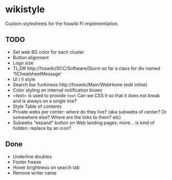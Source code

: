 # wikistyle
Custom stylesheets for the foswiki FI implementation. 

## TODO
- Set web BG color for each cluster
- Button alignment
- Logo size
- TL;DR http://foswiki/SCC/Software/Slurm so far a class for div named 'fiCheatsheetMessage'
- Ul / li style
- Search bar funkiness http://foswiki/Main/WebHome (edit inline)
- Color styling on internal notification boxes
- =text= is used to provide <code>text</code> Can we CSS it so that it does not break and is always on a single line?
- Style Table of contents
- Private webs per center: where do they live? (aka subwebs of center? Or somewhere else? Where are the links to them? etc)
- Subwebs "expand" button on Web landing pages: more... is kind of hidden: replace by an icon?

## Done
- Underline doubles
- Footer freeze
- Hover brightness on search tab
- Remove writer name
